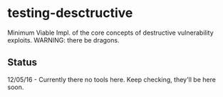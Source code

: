# testing-desctructive
Minimum Viable Impl. of the core concepts of destructive vulnerability exploits. WARNING: there be dragons.

Status
------
12/05/16 - Currently there no tools here. Keep checking, they'll be here soon.

